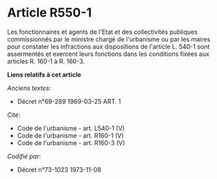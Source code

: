 # Article R550-1

Les fonctionnaires et agents de l'Etat et des collectivités publiques commissionnés par le ministre chargé de l'urbanisme ou
par les maires pour constater les infractions aux dispositions de l'article L. 540-1 sont assermentés et exercent leurs
fonctions dans les conditions fixées aux articles R. 160-1 à R. 160-3.

**Liens relatifs à cet article**

_Anciens textes_:

  - Décret n°69-289 1969-03-25 ART. 1

_Cite_:

  - Code de l'urbanisme - art. L540-1 (V)
  - Code de l'urbanisme - art. R160-1 (V)
  - Code de l'urbanisme - art. R160-3 (V)

_Codifié par_:

  - Décret n°73-1023 1973-11-08
